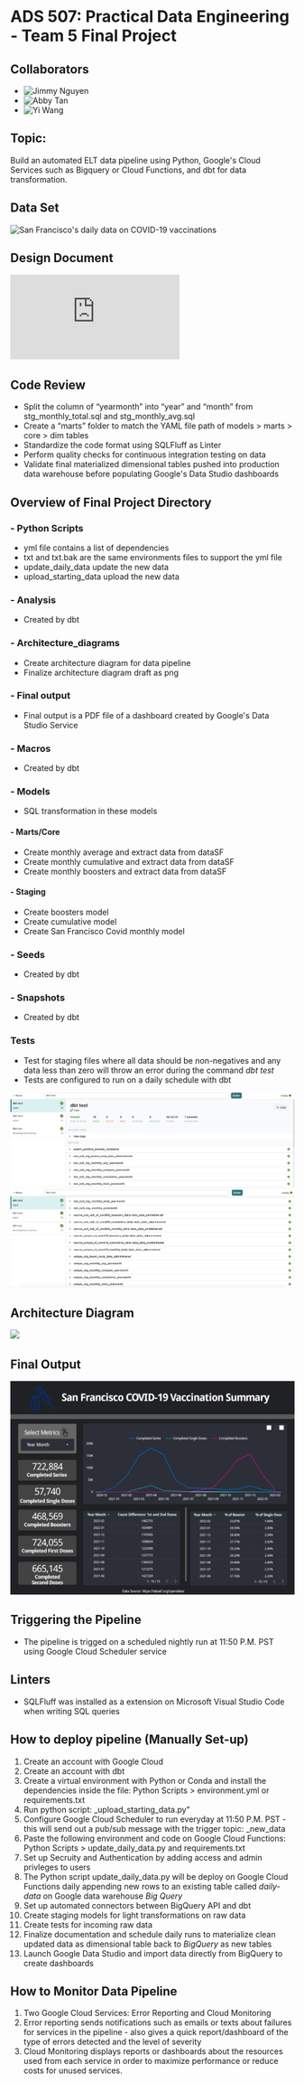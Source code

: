 # ADS 507: Practical Data Engineering - Team 5 Final Project

## Collaborators
- ![Jimmy Nguyen](https://github.com/jimmy-nguyen-data-science)
- ![Abby Tan](https://github.com/Abby-Tan)
- ![Yi Wang](https://github.com/YiWang001)


## Topic:

Build an automated ELT data pipeline using Python, Google's Cloud Services such as Bigquery or Cloud Functions, and dbt for data transformation.

## Data Set

![San Francisco's daily data on COVID-19 vaccinations](https://data.sfgov.org/COVID-19/COVID-Vaccinations-Given-to-SF-Residents-Over-Time/bqge-2y7k)


## Design Document

![The design document illustrates the data pipeline in detail](https://github.com/jimmy-nguyen-data-science/SF-COVID19-Vaccinations-pipeline/blob/main/Team%205%20Design%20Document%20-%20Data%20Pipeline%20for%20San%20Francisco%20COVID-19%20Vaccinations.pdf)

## Code Review

-	Split the column of “yearmonth” into “year” and “month” from stg_monthly_total.sql and stg_monthly_avg.sql
-	Create a “marts” folder to match the YAML file path of models > marts > core > dim tables
-	Standardize the code format using SQLFluff as Linter
-	Perform quality checks for continuous integration testing on data 
-	Validate final materialized dimensional tables pushed into production data warehouse before populating Google's Data Studio dashboards


## Overview of Final Project Directory

### - Python Scripts

- yml file contains a list of dependencies
- txt and txt.bak are the same environments files to support the yml file
- update_daily_data update the new data 
- upload_starting_data upload the new data

### - Analysis

- Created by dbt

### - Architecture_diagrams

- Create architecture diagram for data pipeline
- Finalize architecture diagram draft as png


### - Final output 
- Final output is a PDF file of a dashboard created by Google's Data Studio Service 

### - Macros

- Created by dbt

### - Models

- SQL transformation in these models

#### - Marts/Core

- Create monthly average and extract data from dataSF
- Create monthly cumulative and extract data from dataSF
- Create monthly boosters and extract data from dataSF

#### - Staging

- Create boosters model
- Create cumulative model
- Create San Francisco Covid monthly model

### - Seeds

- Created by dbt

### - Snapshots

- Created by dbt

### Tests

- Test for staging files where all data should be non-negatives and any data less than zero will throw an error during the command _dbt test_ 
- Tests are configured to run on a daily schedule with dbt 

![DBT run tests part 1](https://github.com/jimmy-nguyen-data-science/SF-COVID19-Vaccinations-pipeline/blob/development-yi/tests/DBT%20run%20pass(1).png)
![DBT run tests part 2](https://github.com/jimmy-nguyen-data-science/SF-COVID19-Vaccinations-pipeline/blob/development-yi/tests/DBT%20run%20pass(2).png)


## Architecture Diagram 

![](https://github.com/jimmy-nguyen-data-science/SF-COVID19-Vaccinations-pipeline/blob/main/architecture_diagrams/final_draft_01.png)

## Final Output

![](https://github.com/jimmy-nguyen-data-science/SF-COVID19-Vaccinations-pipeline/blob/main/final%20output/Final%20Output%20as%20Dashboard.png)

## Triggering the Pipeline

- The pipeline is trigged on a scheduled nightly run at 11:50 P.M. PST using Google Cloud Scheduler service

## Linters

- SQLFluff was installed as a extension on Microsoft Visual Studio Code when writing SQL queries

##  How to deploy pipeline (Manually Set-up)

1. Create an account with Google Cloud 
2. Create an account with dbt 
3. Create a virtual environment with Python or Conda and install the dependencies inside the file: Python Scripts > environment.yml or requirements.txt 
4. Run python script: _upload_starting_data.py"
5. Configure Google Cloud Scheduler to run everyday at 11:50 P.M. PST - this will send out a pub/sub message with the trigger topic: _new_data
6. Paste the following environment and code on Google Cloud Functions: Python Scripts > update_daily_data.py and requirements.txt 
7. Set up Secruity and Authentication by adding access and admin privleges to users 
8. The Python script update_daily_data.py will be deploy on Google Cloud Functions daily appending new rows to an existing table called _daily-data_ on Google data warehouse _Big Query_
9. Set up automated connectors between BigQuery API and dbt 
10. Create staging models for light transformations on raw data 
11. Create tests for incoming raw data
12. Finalize documentation and schedule daily runs to materialize clean updated data as dimensional table back to _BigQuery_ as new tables
13. Launch Google Data Studio and import data directly from BigQuery to create dashboards 


## How to Monitor Data Pipeline 
1. Two Google Cloud Services: Error Reporting and Cloud Monitoring
2. Error reporting sends notifications such as emails or texts about failures for services in the pipeline - also gives a quick report/dashboard of the type of errors detected and the level of severity 
3. Cloud Monitoring displays reports or dashboards about the resources used from each service in order to maximize performance or reduce costs for unused services.


